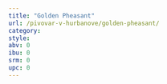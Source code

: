 ```yaml
---
title: "Golden Pheasant"
url: /pivovar-v-hurbanove/golden-pheasant/
category: 
style: 
abv: 0
ibu: 0
srm: 0
upc: 0
---
```


